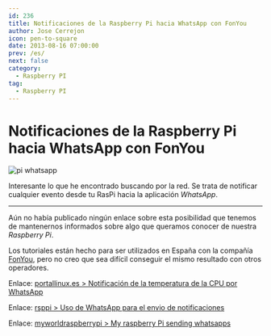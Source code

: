 ```yaml
---
id: 236
title: Notificaciones de la Raspberry Pi hacia WhatsApp con FonYou
author: Jose Cerrejon
icon: pen-to-square
date: 2013-08-16 07:00:00
prev: /es/
next: false
category:
  - Raspberry PI
tag:
  - Raspberry PI
---
```


# Notificaciones de la Raspberry Pi hacia WhatsApp con FonYou

![pi whatsapp](/images/pi_whatsapp.png)

Interesante lo que he encontrado buscando por la red. Se trata de notificar cualquier evento desde tu RasPi hacia la aplicación *WhatsApp*.

- - -
Aún no había publicado ningún enlace sobre esta posibilidad que tenemos de mantenernos informados sobre algo que queramos conocer de nuestra *Raspberry Pi*.

Los tutoriales están hecho para ser utilizados en España con la compañía [FonYou](http://www.fonyou.es), pero no creo que sea difícil conseguir el mismo resultado con otros operadores.

Enlace: [portallinux.es > Notificación de la temperatura de la CPU por WhatsApp](http://portallinux.es/raspberry-pi-notificacion-de-la-temperatura-de-la-cpu-por-whatsapp/)

Enlace: [rsppi > Uso de WhatsApp para el envio de notificaciones](http://rsppi.blogspot.com.es/2012/10/uso-de-whatsapp-para-el-envio-de.html)

Enlace: [myworldraspberrypi > My raspberry Pi sending whatsapps](http://myworldraspberrypi.blogspot.com.es/2013/02/my-raspberry-pi-sending-whatsapps.html)